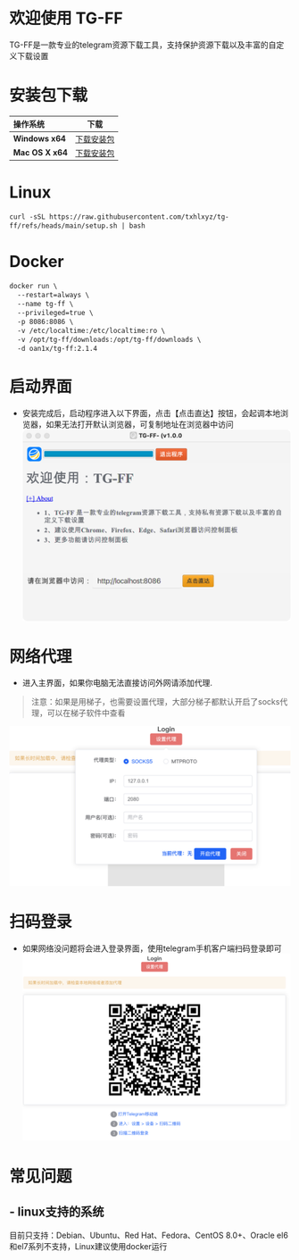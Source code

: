 # 欢迎使用 TG-FF

TG-FF是一款专业的telegram资源下载工具，支持保护资源下载以及丰富的自定义下载设置

# 安装包下载

| 操作系统                                       |                                   下载                                    |
|:-------------------------------------------|:-----------------------------------------------------------------------:|  
| **Windows x64**                            | <a href="https://pan.quark.cn/s/e9c4db2157b9" target="_blank">下载安装包</a> |
| **Mac OS X x64**                           | <a href="https://pan.quark.cn/s/9c9db09a7078" target="_blank">下载安装包</a> |

# Linux
```
curl -sSL https://raw.githubusercontent.com/txhlxyz/tg-ff/refs/heads/main/setup.sh | bash

```
# Docker

```
docker run \
  --restart=always \
  --name tg-ff \
  --privileged=true \
  -p 8086:8086 \
  -v /etc/localtime:/etc/localtime:ro \
  -v /opt/tg-ff/downloads:/opt/tg-ff/downloads \
  -d oan1x/tg-ff:2.1.4
```

# 启动界面

* 安装完成后，启动程序进入以下界面，点击【点击直达】按钮，会起调本地浏览器，如果无法打开默认浏览器，可复制地址在浏览器中访问
![](./images/mac-2.png)

# 网络代理

* 进入主界面，如果你电脑无法直接访问外网请添加代理.
> 注意：如果是用梯子，也需要设置代理，大部分梯子都默认开启了socks代理，可以在梯子软件中查看

![](./images/mac-3.png)

# 扫码登录

* 如果网络没问题将会进入登录界面，使用telegram手机客户端扫码登录即可
![](./images/mac-4.png)

# 常见问题
## - linux支持的系统
目前只支持：Debian、Ubuntu、Red Hat、Fedora、CentOS 8.0+、Oracle
el6和el7系列不支持，Linux建议使用docker运行



